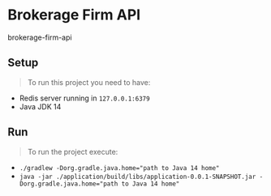 # Brokerage Firm API

brokerage-firm-api

## Setup

> To run this project you need to have:

- Redis server running in `127.0.0.1:6379`
- Java JDK 14

## Run

> To run the project execute:

- `./gradlew -Dorg.gradle.java.home="path to Java 14 home"`
- `java -jar ./application/build/libs/application-0.0.1-SNAPSHOT.jar -Dorg.gradle.java.home="path to Java 14 home"`
